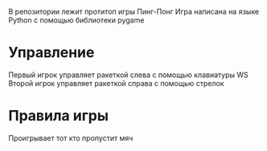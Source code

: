 В репозитории лежит протитоп игры Пинг-Понг
Игра написана на языке Python с помощью библиотеки pygame

<h1>Управление</h1>
Первый игрок управляет ракеткой слева с помощью клавиатуры WS
Второй игрок управляет ракеткой справа с помощью стрелок
<h1>Правила игры</h1>
Проигрывает тот кто пропустит мяч
